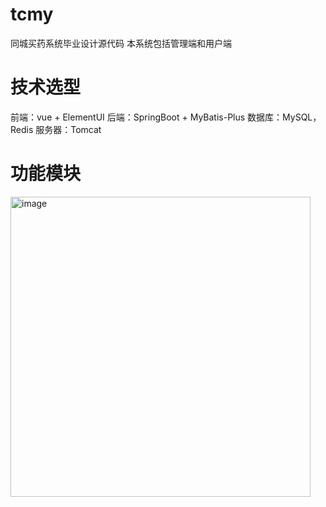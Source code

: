 # tcmy
同城买药系统毕业设计源代码
本系统包括管理端和用户端
# 技术选型
前端：vue + ElementUI 
后端：SpringBoot + MyBatis-Plus
数据库：MySQL，Redis
服务器：Tomcat
# 功能模块
<img width="480" alt="image" src="https://user-images.githubusercontent.com/93064225/225926143-445e0390-35cb-4a7c-9744-470fe325987b.png">
